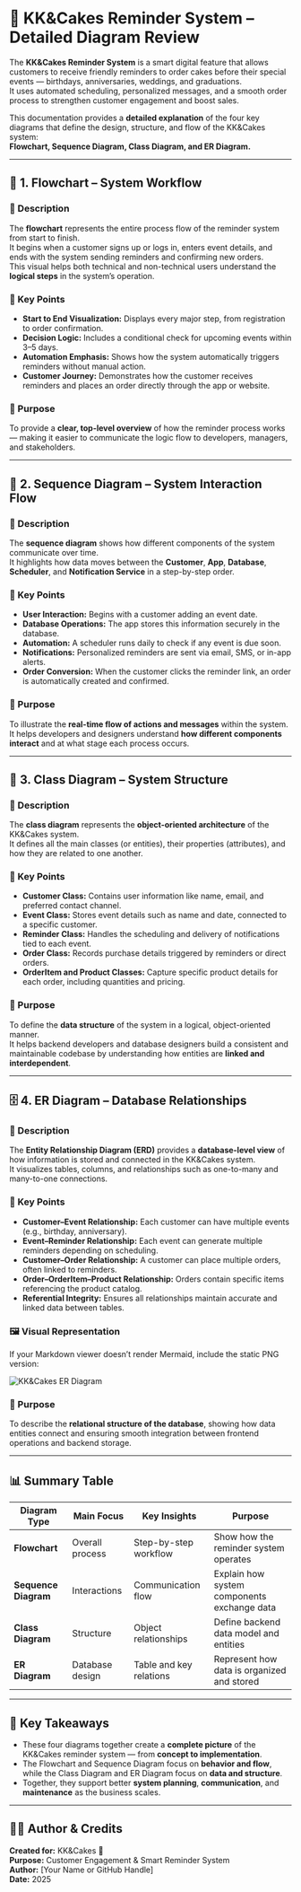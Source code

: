 # 🎂 KK&Cakes Reminder System – Detailed Diagram Review

The **KK&Cakes Reminder System** is a smart digital feature that allows customers to receive friendly reminders to order cakes before their special events — birthdays, anniversaries, weddings, and graduations.  
It uses automated scheduling, personalized messages, and a smooth order process to strengthen customer engagement and boost sales.

This documentation provides a **detailed explanation** of the four key diagrams that define the design, structure, and flow of the KK&Cakes system:  
**Flowchart, Sequence Diagram, Class Diagram, and ER Diagram.**

---

## 🧩 1. Flowchart – System Workflow

### 📜 Description
The **flowchart** represents the entire process flow of the reminder system from start to finish.  
It begins when a customer signs up or logs in, enters event details, and ends with the system sending reminders and confirming new orders.  
This visual helps both technical and non-technical users understand the **logical steps** in the system’s operation.

### 🧠 Key Points
- **Start to End Visualization:** Displays every major step, from registration to order confirmation.  
- **Decision Logic:** Includes a conditional check for upcoming events within 3–5 days.  
- **Automation Emphasis:** Shows how the system automatically triggers reminders without manual action.  
- **Customer Journey:** Demonstrates how the customer receives reminders and places an order directly through the app or website.

### 🎯 Purpose
To provide a **clear, top-level overview** of how the reminder process works — making it easier to communicate the logic flow to developers, managers, and stakeholders.

---

## 🔄 2. Sequence Diagram – System Interaction Flow

### 📜 Description
The **sequence diagram** shows how different components of the system communicate over time.  
It highlights how data moves between the **Customer**, **App**, **Database**, **Scheduler**, and **Notification Service** in a step-by-step order.

### 🧠 Key Points
- **User Interaction:** Begins with a customer adding an event date.  
- **Database Operations:** The app stores this information securely in the database.  
- **Automation:** A scheduler runs daily to check if any event is due soon.  
- **Notifications:** Personalized reminders are sent via email, SMS, or in-app alerts.  
- **Order Conversion:** When the customer clicks the reminder link, an order is automatically created and confirmed.

### 🎯 Purpose
To illustrate the **real-time flow of actions and messages** within the system.  
It helps developers and designers understand **how different components interact** and at what stage each process occurs.

---

## 🧱 3. Class Diagram – System Structure

### 📜 Description
The **class diagram** represents the **object-oriented architecture** of the KK&Cakes system.  
It defines all the main classes (or entities), their properties (attributes), and how they are related to one another.

### 🧠 Key Points
- **Customer Class:** Contains user information like name, email, and preferred contact channel.  
- **Event Class:** Stores event details such as name and date, connected to a specific customer.  
- **Reminder Class:** Handles the scheduling and delivery of notifications tied to each event.  
- **Order Class:** Records purchase details triggered by reminders or direct orders.  
- **OrderItem and Product Classes:** Capture specific product details for each order, including quantities and pricing.

### 🎯 Purpose
To define the **data structure** of the system in a logical, object-oriented manner.  
It helps backend developers and database designers build a consistent and maintainable codebase by understanding how entities are **linked and interdependent**.

---

## 🗄️ 4. ER Diagram – Database Relationships

### 📜 Description
The **Entity Relationship Diagram (ERD)** provides a **database-level view** of how information is stored and connected in the KK&Cakes system.  
It visualizes tables, columns, and relationships such as one-to-many and many-to-one connections.

### 🧠 Key Points
- **Customer–Event Relationship:** Each customer can have multiple events (e.g., birthday, anniversary).  
- **Event–Reminder Relationship:** Each event can generate multiple reminders depending on scheduling.  
- **Customer–Order Relationship:** A customer can place multiple orders, often linked to reminders.  
- **Order–OrderItem–Product Relationship:** Orders contain specific items referencing the product catalog.  
- **Referential Integrity:** Ensures all relationships maintain accurate and linked data between tables.

### 🖼️ Visual Representation
If your Markdown viewer doesn’t render Mermaid, include the static PNG version:

![KK&Cakes ER Diagram](A_diagram_in_the_form_of_a_digital_database_entity.png)

### 🎯 Purpose
To describe the **relational structure of the database**, showing how data entities connect and ensuring smooth integration between frontend operations and backend storage.

---

## 📊 Summary Table

| Diagram Type | Main Focus | Key Insights | Purpose |
|---------------|-------------|---------------|----------|
| **Flowchart** | Overall process | Step-by-step workflow | Show how the reminder system operates |
| **Sequence Diagram** | Interactions | Communication flow | Explain how system components exchange data |
| **Class Diagram** | Structure | Object relationships | Define backend data model and entities |
| **ER Diagram** | Database design | Table and key relations | Represent how data is organized and stored |

---

## 🚀 Key Takeaways
- These four diagrams together create a **complete picture** of the KK&Cakes reminder system — from **concept to implementation**.  
- The Flowchart and Sequence Diagram focus on **behavior and flow**, while the Class Diagram and ER Diagram focus on **data and structure**.  
- Together, they support better **system planning**, **communication**, and **maintenance** as the business scales.

---

## 🧑‍💻 Author & Credits
**Created for:** KK&Cakes 🍰  
**Purpose:** Customer Engagement & Smart Reminder System  
**Author:** [Your Name or GitHub Handle]  
**Date:** 2025  
